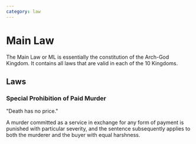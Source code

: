 ```yaml
---
category: law
---
```


# Main Law

The Main Law or ML is essentially the constitution of the Arch-God Kingdom. It contains all laws that are valid in each of the 10 Kingdoms.

## Laws

### Special Prohibition of Paid Murder

"Death has no price."

A murder committed as a service in exchange for any form of payment is punished with particular severity, and the sentence subsequently applies to both the murderer and the buyer with equal harshness.